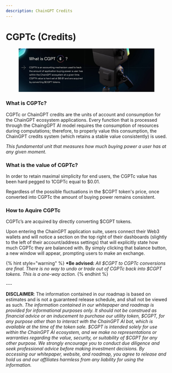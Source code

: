 ```yaml
---
description: ChainGPT Credits
---
```


# CGPTc (Credits)

<figure><img src="../../.gitbook/assets/cgpt membership Plans (2).jpg" alt=""><figcaption></figcaption></figure>

### What is CGPTc?

CGPTc or ChainGPT credits are the units of account and consumption for the ChainGPT ecosystem applications. Every function that is processed through the ChaingGPT AI model requires the consumption of resources during computations; therefore, to properly value this consumption, the ChainGPT credits system (which retains a stable value consistently) is used.

_This fundamental unit that measures how much buying power a user has at any given moment._

### What is the value of CGPTc?

In order to retain maximal simplicity for end users, the CGPTc value has been hard pegged to 1CGPTc equal to $0.01.

Regardless of the possible fluctuations in the $CGPT token's price, once converted into CGPTc the amount of buying power remains consistent.

### How to Aquire CGPTc

CGPTc’s are acquired by directly converting $CGPT tokens.

Upon entering the ChainGPT application suite, users connect their Web3 wallets and will notice a section on the top right of their dashboards (slightly to the left of their account/address settings) that will explicitly state how much CGPTc they are balanced with. By simply clicking that balance button, a new window will appear, prompting users to make an exchange.

{% hint style="warning" %}
**\*Be advised:** _All $CGPT to CGPTc conversions are final. There is no way to undo or trade out of CGPTc back into $CGPT tokens. This is a one-way action._&#x20;
{% endhint %}



\---

**DISCLAIMER**: The information contained in our roadmap is based on estimates and is not a guaranteed release schedule, and shall not be viewed as such.  _The information contained in our whitepaper and roadmap is provided for informational purposes only. It should not be construed as financial advice or an inducement to purchase our utility token, $CGPT, for any purpose other than to interact with the ChainGPT AI bot, which is available at the time of the token sale. $CGPT is intended solely for use within the ChainGPT AI ecosystem, and we make no representations or warranties regarding the value, security, or suitability of $CGPT for any other purpose. We strongly encourage you to conduct due diligence and seek professional advice before making investment decisions. By accessing our whitepaper, website, and roadmap, you agree to release and hold us and our affiliates harmless from any liability for using the information._&#x20;
